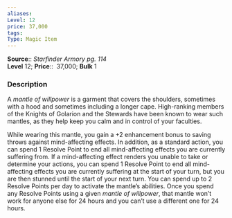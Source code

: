 ```yaml
---
aliases: 
Level: 12
price: 37,000
tags: 
Type: Magic Item
---
```

**Source**:: _Starfinder Armory pg. 114_  
**Level** 12;
**Price**::  37,000; **Bulk** 1

### Description

A _mantle of willpower_ is a garment that covers the shoulders, sometimes with a hood and sometimes including a longer cape. High-ranking members of the Knights of Golarion and the Stewards have been known to wear such mantles, as they help keep you calm and in control of your faculties.  
  
While wearing this mantle, you gain a +2 enhancement bonus to saving throws against mind-affecting effects. In addition, as a standard action, you can spend 1 Resolve Point to end all mind-affecting effects you are currently suffering from. If a mind-affecting effect renders you unable to take or determine your actions, you can spend 1 Resolve Point to end all mind-affecting effects you are currently suffering at the start of your turn, but you are then stunned until the start of your next turn. You can spend up to 2 Resolve Points per day to activate the mantle’s abilities. Once you spend any Resolve Points using a given _mantle of willpower_, that mantle won’t work for anyone else for 24 hours and you can’t use a different one for 24 hours.
